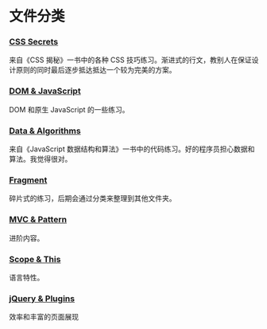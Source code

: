 # 文件分类

### [CSS Secrets](https://github.com/zhuliminl/Practice/tree/master/CSS%20Secrets)

来自《CSS 揭秘》一书中的各种 CSS 技巧练习。渐进式的行文，教别人在保证设计原则的同时最后逐步抵达抵达一个较为完美的方案。

### [DOM & JavaScript](https://github.com/zhuliminl/Practice/tree/master/DOM%20%26%20JavaScript)

DOM 和原生 JavaScript 的一些练习。


### [Data & Algorithms](https://github.com/zhuliminl/Practice/tree/master/Data%20%26%20Algorithms)

来自《JavaScript 数据结构和算法》一书中的代码练习。好的程序员担心数据和算法。我觉得很对。

### [Fragment](https://github.com/zhuliminl/Practice/tree/master/Fragment)

碎片式的练习，后期会通过分类来整理到其他文件夹。

### [MVC & Pattern](https://github.com/zhuliminl/Practice/tree/master/MVC%20%26%20Pattern)

进阶内容。

### [Scope & This](https://github.com/zhuliminl/Practice/tree/master/Scope%20%26%20This)

语言特性。

### [jQuery & Plugins](https://github.com/zhuliminl/Practice/tree/master/jQuery%20%26%20Plugins)

效率和丰富的页面展现